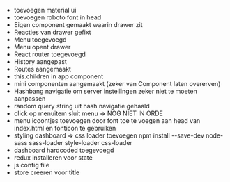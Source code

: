 - toevoegen material ui
- toevoegen roboto font in head
- Eigen component gemaakt waarin drawer zit
- Reacties van drawer gefixt
- Menu toegevoegd
- Menu opent drawer
- React router toegevoegd
- History aangepast
- Routes aangemaakt
- this.children in app component
- mini componenten aangemaakt (zeker van Component laten overerven)
- Hashbang navigatie om server instellingen zeker niet te moeten aanpassen
- random query string uit hash navigatie gehaald
- click op menuitem sluit menu => NOG NIET IN ORDE
- menu icoontjes toevoegen door font toe te voegen aan head van index.html en fonticon te gebruiken
- styling dashboard => css loader toevoegen npm install --save-dev node-sass sass-loader style-loader css-loader
- dashboard hardcoded toegevoegd
- redux installeren voor state
- js config file
- store creeren voor title